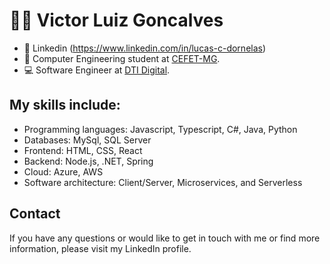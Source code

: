 # :man_technologist: Victor Luiz Goncalves

- 👷 Linkedin (https://www.linkedin.com/in/lucas-c-dornelas)
- 📖 Computer Engineering student at [CEFET-MG](https://www.cefetmg.br/).
- 💻 Software Engineer at [DTI Digital]([https://www.dtidigital.com.br/).

## My skills include:

-   Programming languages: Javascript, Typescript, C#, Java, Python
-   Databases: MySql, SQL Server
-   Frontend: HTML, CSS, React
-   Backend: Node.js, .NET, Spring
-   Cloud: Azure, AWS
-   Software architecture: Client/Server, Microservices, and Serverless

## Contact
If you have any questions or would like to get in touch with me or find more information, please visit my LinkedIn profile.
